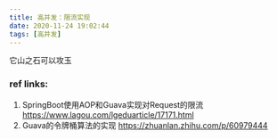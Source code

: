 ```yaml
---
title: 高并发：限流实现
date: 2020-11-24 19:02:44
tags: [高并发]
---
```


它山之石可以攻玉

### ref links:

1. SpringBoot使用AOP和Guava实现对Request的限流
   https://www.lagou.com/lgeduarticle/17171.html
2. Guava的令牌桶算法的实现
   https://zhuanlan.zhihu.com/p/60979444